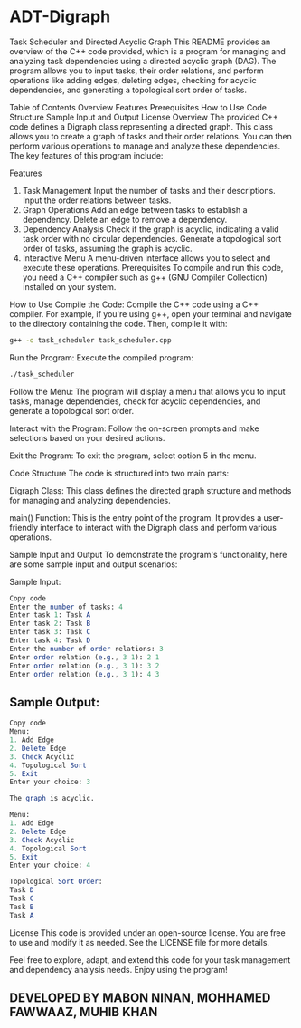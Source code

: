 # ADT-Digraph

 Task Scheduler and Directed Acyclic Graph
This README provides an overview of the C++ code provided, which is a program for managing and analyzing task dependencies using a directed acyclic graph (DAG). The program allows you to input tasks, their order relations, and perform operations like adding edges, deleting edges, checking for acyclic dependencies, and generating a topological sort order of tasks.

Table of Contents
Overview
Features
Prerequisites
How to Use
Code Structure
Sample Input and Output
License
Overview
The provided C++ code defines a Digraph class representing a directed graph. This class allows you to create a graph of tasks and their order relations. You can then perform various operations to manage and analyze these dependencies. The key features of this program include:

Features
1. Task Management
Input the number of tasks and their descriptions.
Input the order relations between tasks.
2. Graph Operations
Add an edge between tasks to establish a dependency.
Delete an edge to remove a dependency.
3. Dependency Analysis
Check if the graph is acyclic, indicating a valid task order with no circular dependencies.
Generate a topological sort order of tasks, assuming the graph is acyclic.
4. Interactive Menu
A menu-driven interface allows you to select and execute these operations.
Prerequisites
To compile and run this code, you need a C++ compiler such as g++ (GNU Compiler Collection) installed on your system.

How to Use
Compile the Code: Compile the C++ code using a C++ compiler. For example, if you're using g++, open your terminal and navigate to the directory containing the code. Then, compile it with:

```bash
g++ -o task_scheduler task_scheduler.cpp
```
Run the Program: Execute the compiled program:

```bash
./task_scheduler
```
Follow the Menu: The program will display a menu that allows you to input tasks, manage dependencies, check for acyclic dependencies, and generate a topological sort order.

Interact with the Program: Follow the on-screen prompts and make selections based on your desired actions.

Exit the Program: To exit the program, select option 5 in the menu.

Code Structure
The code is structured into two main parts:

Digraph Class: This class defines the directed graph structure and methods for managing and analyzing dependencies.

main() Function: This is the entry point of the program. It provides a user-friendly interface to interact with the Digraph class and perform various operations.

Sample Input and Output
To demonstrate the program's functionality, here are some sample input and output scenarios:

Sample Input:

```mathematica
Copy code
Enter the number of tasks: 4
Enter task 1: Task A
Enter task 2: Task B
Enter task 3: Task C
Enter task 4: Task D
Enter the number of order relations: 3
Enter order relation (e.g., 3 1): 2 1
Enter order relation (e.g., 3 1): 3 2
Enter order relation (e.g., 3 1): 4 3
```
## Sample Output:

```mathematica
Copy code
Menu:
1. Add Edge
2. Delete Edge
3. Check Acyclic
4. Topological Sort
5. Exit
Enter your choice: 3

The graph is acyclic.

Menu:
1. Add Edge
2. Delete Edge
3. Check Acyclic
4. Topological Sort
5. Exit
Enter your choice: 4

Topological Sort Order:
Task D
Task C
Task B
Task A
```
License
This code is provided under an open-source license. You are free to use and modify it as needed. See the LICENSE file for more details.

Feel free to explore, adapt, and extend this code for your task management and dependency analysis needs. Enjoy using the program!
## DEVELOPED BY MABON NINAN, MOHHAMED FAWWAAZ, MUHIB KHAN
